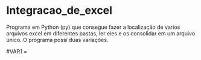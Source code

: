 # Integracao_de_excel
Programa em Python (py) que consegue fazer a localização de varios arquivos excel em diferentes pastas, ler eles e os consolidar em um arquivo único. O programa possí duas variações.

#VAR1 = 

